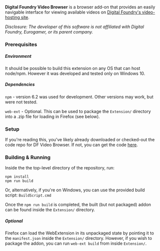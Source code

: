 **Digital Foundry Video Browser** is a browser add-on that provides an easily navigable interface for viewing available videos on [Digital Foundry's video-hosting site](https://www.digitalfoundry.net). 

_Disclosure: The developer of this software is not affiliated with Digital Foundry, Eurogamer, or its parent company._

### Prerequisites
##### Environment

It should be possible to build this extension on any OS that can host node/npm. However it was developed and tested only on Windows 10. 

##### Dependencies
`npm` - version 6.2 was used for development. Other versions may work, but were not tested.

`web-ext` - Optional. This can be used to package the `Extension/` directory into a .zip file for loading in Firefox (see below). 

### Setup
If you're reading this, you've likely already downloaded or checked-out the code repo for DF Video Browser. If not, you can get the code [here](https://github.com/AJLeuer/DigitalFoundryVideoBrowser).


### Building & Running

Inside the the top-level directory of the repository, run:
    
    npm install
    npm run build
    
Or, alternatively, if you're on Windows, you can use the provided build script: `BuildScript.cmd` 

Once the `npm run build` is completed, the built (but not packaged) addon can be found inside the `Extension/` directory.

##### Optional
Firefox can load the WebExtension in its unpackaged state by pointing it to the `manifest.json` inside the `Extension/` directory.
However, if you wish to package the addon, you can run `web-ext build` from inside `Extension/`.  